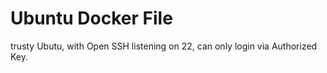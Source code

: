 Ubuntu Docker File
======

trusty Ubutu, with Open SSH listening on 22, can only login via Authorized Key.

